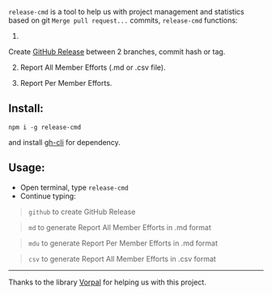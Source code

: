 `release-cmd` is a tool to help us with project management and statistics based on git `Merge pull request...`
commits, `release-cmd` functions:

1.
Create [GitHub Release](https://docs.github.com/en/repositories/releasing-projects-on-github/managing-releases-in-a-repository)
between 2 branches, commit hash or tag.

2. Report All Member Efforts (.md or .csv file).

3. Report Per Member Efforts.

## Install:

`npm i -g release-cmd`

and install [gh-cli](https://cli.github.com/) for dependency.

## Usage:

- Open terminal, type `release-cmd`
- Continue typing:

> `github` to create GitHub Release

> `md` to generate Report All Member Efforts in .md format

> `mdu` to generate Report Per Member Efforts in .md format

> `csv` to generate Report All Member Efforts in .csv format

---

Thanks to the library [Vorpal](https://github.com/dthree/vorpal) for helping us with this project.
